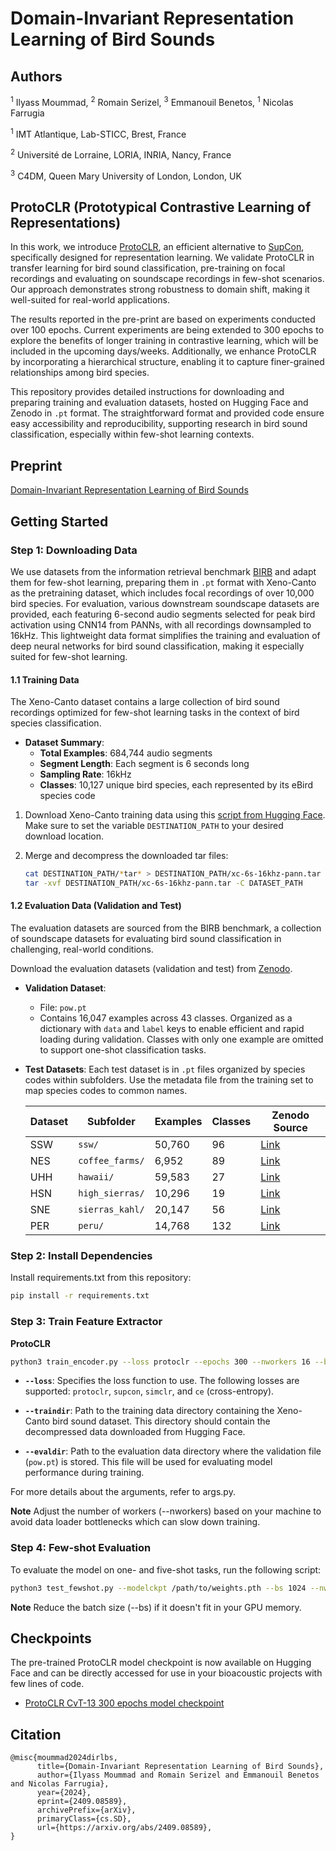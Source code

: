 # Domain-Invariant Representation Learning of Bird Sounds

## Authors
<sup>1</sup> Ilyass Moummad, <sup>2</sup> Romain Serizel, <sup>3</sup> Emmanouil Benetos, <sup>1</sup> Nicolas Farrugia

<sup>1</sup> IMT Atlantique, Lab-STICC, Brest, France

<sup>2</sup> Université de Lorraine, LORIA, INRIA, Nancy, France  

<sup>3</sup> C4DM, Queen Mary University of London, London, UK  

## ProtoCLR (Prototypical Contrastive Learning of Representations)

In this work, we introduce [ProtoCLR](https://arxiv.org/abs/2409.08589), an efficient alternative to [SupCon](https://arxiv.org/abs/2004.11362), specifically designed for representation learning. We validate ProtoCLR in transfer learning for bird sound classification, pre-training on focal recordings and evaluating on soundscape recordings in few-shot scenarios. Our approach demonstrates strong robustness to domain shift, making it well-suited for real-world applications.

The results reported in the pre-print are based on experiments conducted over 100 epochs. Current experiments are being extended to 300 epochs to explore the benefits of longer training in contrastive learning, which will be included in the upcoming days/weeks. Additionally, we enhance ProtoCLR by incorporating a hierarchical structure, enabling it to capture finer-grained relationships among bird species.

This repository provides detailed instructions for downloading and preparing training and evaluation datasets, hosted on Hugging Face and Zenodo in `.pt` format. The straightforward format and provided code ensure easy accessibility and reproducibility, supporting research in bird sound classification, especially within few-shot learning contexts.

## Preprint
[Domain-Invariant Representation Learning of Bird Sounds](https://arxiv.org/abs/2409.08589)

## Getting Started

### Step 1: Downloading Data

We use datasets from the information retrieval benchmark [BIRB](https://arxiv.org/abs/2312.07439) and adapt them for few-shot learning, preparing them in `.pt` format with Xeno-Canto as the pretraining dataset, which includes focal recordings of over 10,000 bird species. For evaluation, various downstream soundscape datasets are provided, each featuring 6-second audio segments selected for peak bird activation using CNN14 from PANNs, with all recordings downsampled to 16kHz. This lightweight data format simplifies the training and evaluation of deep neural networks for bird sound classification, making it especially suited for few-shot learning.

#### 1.1 Training Data
The Xeno-Canto dataset contains a large collection of bird sound recordings optimized for few-shot learning tasks in the context of bird species classification.

- **Dataset Summary**:
  - **Total Examples**: 684,744 audio segments
  - **Segment Length**: Each segment is 6 seconds long
  - **Sampling Rate**: 16kHz
  - **Classes**: 10,127 unique bird species, each represented by its eBird species code

1. Download Xeno-Canto training data using this [script from Hugging Face](https://huggingface.co/datasets/ilyassmoummad/Xeno-Canto-6s-16khz/blob/main/download.py). Make sure to set the variable `DESTINATION_PATH` to your desired download location.

2. Merge and decompress the downloaded tar files:
   ```bash
   cat DESTINATION_PATH/*tar* > DESTINATION_PATH/xc-6s-16khz-pann.tar
   tar -xvf DESTINATION_PATH/xc-6s-16khz-pann.tar -C DATASET_PATH

#### 1.2 Evaluation Data (Validation and Test)
The evaluation datasets are sourced from the BIRB benchmark, a collection of soundscape datasets for evaluating bird sound classification in challenging, real-world conditions.

Download the evaluation datasets (validation and test) from [Zenodo](https://zenodo.org/records/13994373).

- **Validation Dataset**:
  - File: `pow.pt`
  - Contains 16,047 examples across 43 classes. Organized as a dictionary with `data` and `label` keys to enable efficient and rapid loading during validation. Classes with only one example are omitted to support one-shot classification tasks.

- **Test Datasets**:
  Each test dataset is in `.pt` files organized by species codes within subfolders. Use the metadata file from the training set to map species codes to common names.

  | Dataset | Subfolder | Examples | Classes | Zenodo Source |
  | ------- | --------- | -------- | ------- | ------------- |
  | SSW     | `ssw/`    | 50,760   | 96      | [Link](https://zenodo.org/records/7079380#.Y7ijHOxudhE) |
  | NES     | `coffee_farms/` | 6,952 | 89 | [Link](https://zenodo.org/records/7525349#.ZB8z_-xudhE) |
  | UHH     | `hawaii/` | 59,583   | 27      | [Link](https://zenodo.org/records/7078499#.Y7ijPuxudhE) |
  | HSN     | `high_sierras/` | 10,296 | 19 | [Link](https://zenodo.org/records/7525805#.ZB8zsexudhE) |
  | SNE     | `sierras_kahl/` | 20,147 | 56 | [Link](https://zenodo.org/records/7050014#.Y7ijWexudhE) |
  | PER     | `peru/`   | 14,768   | 132     | [Link](https://zenodo.org/records/7079124#.Y7iis-xudhE) |

### Step 2: Install Dependencies
Install requirements.txt from this repository:

```bash
pip install -r requirements.txt 
```

### Step 3: Train Feature Extractor
**ProtoCLR**

```bash
python3 train_encoder.py --loss protoclr --epochs 300 --nworkers 16 --bs 256 --lr 5e-4 --wd 1e-6 --device cuda:0 --traindir Path_to_Xeno-Canto-6s-16khz/ --evaldir Path_to_parent_folder_of_pow.pt --save --savefreq --freq 100
```

- **`--loss`**: Specifies the loss function to use. The following losses are supported: `protoclr`, `supcon`, `simclr`, and `ce` (cross-entropy).

- **`--traindir`**: Path to the training data directory containing the Xeno-Canto bird sound dataset. This directory should contain the decompressed data downloaded from Hugging Face.

- **`--evaldir`**: Path to the evaluation data directory where the validation file (`pow.pt`) is stored. This file will be used for evaluating model performance during training.

For more details about the arguments, refer to args.py.

**Note** Adjust the number of workers (--nworkers) based on your machine to avoid data loader bottlenecks which can slow down training.

### Step 4: Few-shot Evaluation

To evaluate the model on one- and five-shot tasks, run the following script:
```bash
python3 test_fewshot.py --modelckpt /path/to/weights.pth --bs 1024 --nworkers 16 --evaldir /path/to/soundscapes --report
```
**Note** Reduce the batch size (--bs) if it doesn't fit in your GPU memory.

## Checkpoints

The pre-trained ProtoCLR model checkpoint is now available on Hugging Face and can be directly accessed for use in your bioacoustic projects with few lines of code.

- [ProtoCLR CvT-13 300 epochs model checkpoint](https://huggingface.co/ilyassmoummad/ProtoCLR)

## Citation
```
@misc{moummad2024dirlbs,
      title={Domain-Invariant Representation Learning of Bird Sounds}, 
      author={Ilyass Moummad and Romain Serizel and Emmanouil Benetos and Nicolas Farrugia},
      year={2024},
      eprint={2409.08589},
      archivePrefix={arXiv},
      primaryClass={cs.SD},
      url={https://arxiv.org/abs/2409.08589}, 
}
```